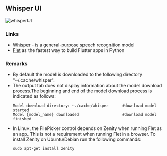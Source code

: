 ## Whisper UI

![whisperUI](https://github.com/Kuprich/WhisperUIDemo/assets/23151696/c5cdc27b-791e-41bb-869d-f2dc32f40c36)



### Links
- [Whisper](https://github.com/openai/whisper) - is a general-purpose speech recognition model
- [Flet](https://flet.dev/) as the fastest way to build Flutter apps in Python

### Remarks
- By default the model is downloaded to the following directory "~/.cache/whisper". 
- The output tab does not display information about the model download process.The beginning and end of the model download process is indicated as follows:
    ```
    Model download directory: ~./cache/whisper      #download model started
    Model {model_name} downloaded                   #download model finished
    ```
- In Linux, the FilePicker control depends on Zenity when running Flet as an app. This is not a requirement when running Flet in a browser.
To install Zenity on Ubuntu/Debian run the following commands:
    ```
    sudo apt-get install zenity
    ```
